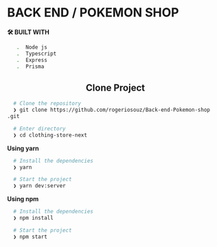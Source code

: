 <h1>BACK END / POKEMON SHOP</h1>

**🛠️ BUILT WITH**

```bash
   .  Node js
   .  Typescript
   .  Express
   .  Prisma
```

<h2 align="center">Clone Project</h2>

```bash
  # Clone the repository
  ❯ git clone https://github.com/rogeriosouz/Back-end-Pokemon-shop
.git

  # Enter directory
  ❯ cd clothing-store-next
```

**Using yarn**

```bash
  # Install the dependencies
  ❯ yarn

  # Start the project
  ❯ yarn dev:server
```

**Using npm**

```bash
  # Install the dependencies
  ❯ npm install

  # Start the project
  ❯ npm start
```
